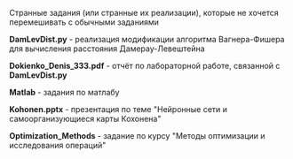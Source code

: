 Странные задания (или странные их реализации), которые не хочется перемешивать с обычными заданиями

**DamLevDist.py** - реализация модификации алгоритма Вагнера-Фишера для вычисления расстояния Дамерау-Левештейна

**Dokienko_Denis_333.pdf** - отчёт по лабораторной работе, связанной с **DamLevDist.py**

**Matlab** - задания по матлабу

**Kohonen.pptx** - презентация по теме "Нейронные сети и самоорганизующиеся карты Кохонена"

**Optimization_Methods** - задание по курсу "Методы оптимизации и исследования операций"

